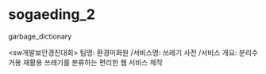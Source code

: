 # sogaeding_2
garbage_dictionary 

<sw개발보안경진대회>
팀명: 환경미화원
/서비스명: 쓰레기 사전
/서비스 개요: 분리수거용 재활용 쓰레기를 분류하는 편리한 웹 서비스 제작 
